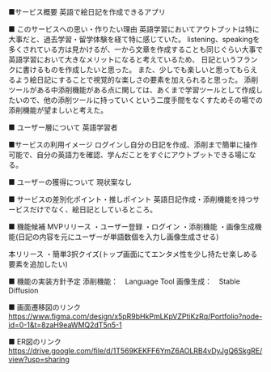 ■サービス概要 英語で絵日記を作成できるアプリ

■ このサービスへの思い・作りたい理由 英語学習においてアウトプットは特に大事だと、過去学習・留学体験を経て特に感じていた。 listening、speakingを多くされている方は見かけるが、一から文章を作成することも同じぐらい大事で英語学習において大きなメリットになると考えているため、 日記というフランクに書けるものを作成したいと思った。 また、少しでも楽しいと思ってもらえるよう絵日記にすることで視覚的な楽しさの要素を加えられると思った。 添削ツールがある中添削機能がある点に関しては、あくまで学習ツールとして作成したいので、他の添削ツールに持っていくという二度手間をなくすためその場での添削機能が望ましいと考えた。

■ ユーザー層について 英語学習者

■サービスの利用イメージ ログインし自分の日記を作成、添削まで簡単に操作可能で、自分の英語力を確認、学んだことをすぐにアウトプットできる場になる。

■ ユーザーの獲得について 現状案なし

■ サービスの差別化ポイント・推しポイント 英語日記作成・添削機能を持つサービスだけでなく、絵日記としているところ。

■ 機能候補 MVPリリース ・ユーザー登録 ・ログイン ・添削機能 ・画像生成機能(日記の内容を元にユーザーが単語数個を入力し画像生成させる)

本リリース ・簡単3択クイズ(トップ画面にてエンタメ性を少し持たせ楽しめる要素を追加したい)

■ 機能の実装方針予定 添削機能：　Language Tool 画像生成：　Stable Diffusion

■ 画面遷移図のリンク https://www.figma.com/design/x5pR9bHkPmLKpVZPtiKzRq/Portfolio?node-id=0-1&t=8zaH9eaWMQ2dT5n5-1

■ ER図のリンク https://drive.google.com/file/d/1T569KEKFF6YmZ6AOLRB4vDyJgQ6SkgRE/view?usp=sharing
